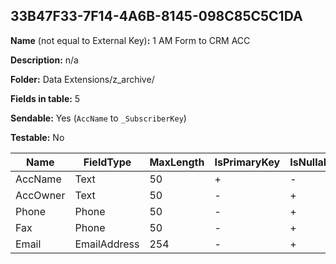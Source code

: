## 33B47F33-7F14-4A6B-8145-098C85C5C1DA

**Name** (not equal to External Key)**:** 1 AM Form to CRM ACC

**Description:** n/a

**Folder:** Data Extensions/z_archive/

**Fields in table:** 5

**Sendable:** Yes (`AccName` to `_SubscriberKey`)

**Testable:** No

| Name | FieldType | MaxLength | IsPrimaryKey | IsNullable | DefaultValue |
| --- | --- | --- | --- | --- | --- |
| AccName | Text | 50 | + | - |  |
| AccOwner | Text | 50 | - | + |  |
| Phone | Phone | 50 | - | + |  |
| Fax | Phone | 50 | - | + |  |
| Email | EmailAddress | 254 | - | + |  |
